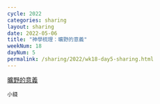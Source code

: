 ```yaml
---
cycle: 2022
categories: sharing
layout: sharing
date: 2022-05-06
title: "神學梳理：曠野的意義"
weekNum: 18
dayNum: 5
permalink: /sharing/2022/wk18-day5-sharing.html
---
```


[曠野的意義](https://eccseattle.github.io/media/sharing/2022/wk018/2022-05-06-bin.m4a)

`小錢`
